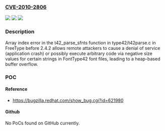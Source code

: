 ### [CVE-2010-2806](https://cve.mitre.org/cgi-bin/cvename.cgi?name=CVE-2010-2806)
![](https://img.shields.io/static/v1?label=Product&message=n%2Fa&color=blue)
![](https://img.shields.io/static/v1?label=Version&message=n%2Fa&color=blue)
![](https://img.shields.io/static/v1?label=Vulnerability&message=n%2Fa&color=brighgreen)

### Description

Array index error in the t42_parse_sfnts function in type42/t42parse.c in FreeType before 2.4.2 allows remote attackers to cause a denial of service (application crash) or possibly execute arbitrary code via negative size values for certain strings in FontType42 font files, leading to a heap-based buffer overflow.

### POC

#### Reference
- https://bugzilla.redhat.com/show_bug.cgi?id=621980

#### Github
No PoCs found on GitHub currently.

